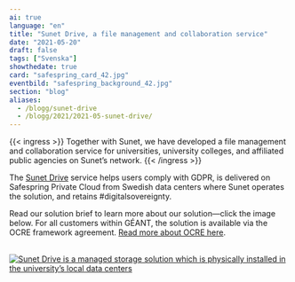 ```yaml
---
ai: true
language: "en"
title: "Sunet Drive, a file management and collaboration service"
date: "2021-05-20"
draft: false
tags: ["Svenska"]
showthedate: true
card: "safespring_card_42.jpg"
eventbild: "safespring_background_42.jpg"
section: "blog"
aliases:
  - /blogg/sunet-drive
  - /blogg/2021/2021-05-sunet-drive/
---
```

{{< ingress >}}
Together with Sunet, we have developed a file management and collaboration service for universities, university colleges, and affiliated public agencies on Sunet’s network.
{{< /ingress >}}

The [Sunet Drive](/dokument/sunet/sunet-drive/) service helps users comply with GDPR, is delivered on Safespring Private Cloud from Swedish data centers where Sunet operates the solution, and retains #digitalsovereignty.

Read our solution brief to learn more about our solution—click the image below. For all customers within GÉANT, the solution is available via the OCRE framework agreement. [Read more about OCRE here](/ocre).

<br>
<a href="/dokument/sunet/sunet-drive/"><img alt="Sunet Drive is a managed storage solution which is physically installed in the university’s local data centers" src="/img//blogg/socialmedia/safespring_social_41.gif"></a>
<br>